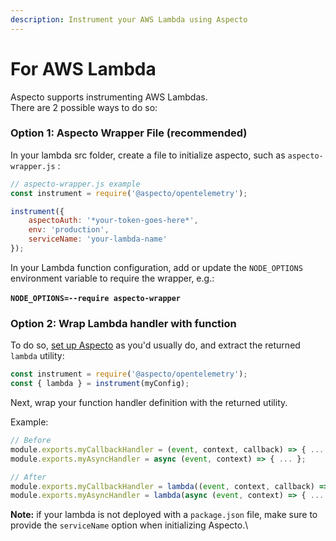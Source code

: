 ```yaml
---
description: Instrument your AWS Lambda using Aspecto
---
```


# For AWS Lambda

Aspecto supports instrumenting AWS Lambdas.\
There are 2 possible ways to do so:

### Option 1: Aspecto Wrapper File (recommended)

In your lambda src folder, create a file to initialize aspecto, such as `aspecto-wrapper.js` :

```javascript
// aspecto-wrapper.js example
const instrument = require('@aspecto/opentelemetry');

instrument({
    aspectoAuth: '*your-token-goes-here*',
    env: 'production',
    serviceName: 'your-lambda-name'
});
```

In your Lambda function configuration, add or update the `NODE_OPTIONS` environment variable to require the wrapper, e.g.:\
\
**`NODE_OPTIONS=--require aspecto-wrapper`**

### Option 2: Wrap Lambda handler with function

To do so, [set up Aspecto](https://docs.aspecto.io/v1/send-tracing-data-to-aspecto/aspecto-sdk) as you'd usually do, and extract the returned `lambda` utility:

```javascript
const instrument = require('@aspecto/opentelemetry');
const { lambda } = instrument(myConfig);
```

Next, wrap your function handler definition with the returned utility.

Example:

```javascript
// Before
module.exports.myCallbackHandler = (event, context, callback) => { ... };
module.exports.myAsyncHandler = async (event, context) => { ... };

// After
module.exports.myCallbackHandler = lambda((event, context, callback) => { ... });
module.exports.myAsyncHandler = lambda(async (event, context) => { ... });
```

**Note:** if your lambda is not deployed with a `package.json` file, make sure to provide the `serviceName` option when initializing Aspecto.\
